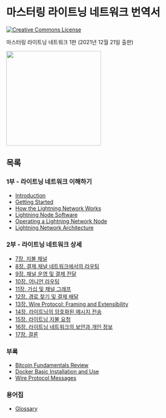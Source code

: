 # 마스터링 라이트닝 네트워크 번역서

<a rel="license" href="http://creativecommons.org/licenses/by-sa/4.0/"><img alt="Creative Commons License" style="border-width:0" src="https://i.creativecommons.org/l/by-sa/4.0/88x31.png" /></a><br /><span xmlns:dct="http://purl.org/dc/terms/" href="http://purl.org/dc/dcmitype/Text" property="dct:title" rel="dct:type">

마스터링 라이트닝 네트워크 1판 (2021년 12월 21일 출판)

<img src="https://github.com/lnbook/lnbook/raw/develop/images/cover_thumb.png" width="250"><br/>

## 목록

### 1부 - 라이트닝 네트워크 이해하기

*  [Introduction](https://github.com/lnbook/lnbook/blob/develop/01_introduction.asciidoc)
*  [Getting Started](https://github.com/lnbook/lnbook/blob/develop/02_getting_started.asciidoc)
*  [How the Lightning Network Works](https://github.com/lnbook/lnbook/blob/develop/03_how_ln_works.asciidoc)
*  [Lightning Node Software](https://github.com/lnbook/lnbook/blob/develop/04_node_client.asciidoc)
*  [Operating a Lightning Network Node](https://github.com/lnbook/lnbook/blob/develop/05_node_operations.asciidoc)
*  [Lightning Network Architecture](https://github.com/lnbook/lnbook/blob/develop/06_lightning_architecture.asciidoc)

### 2부 - 라이트닝 네트워크 상세

*  [7장. 지불 채널](./ch07.md)
*  [8장. 결제 채널 네트워크에서의 라우팅](./ch08.md)
*  [9장. 채널 운영 및 결제 전달](./ch09.md)
*  [10장. 어니언 라우팅](./ch10.md)
*  [11장. 가십 및 채널 그래프](./ch11.md)
*  [12장. 경로 찾기 및 결제 배달](./ch12.md)
*  [13장. Wire Protocol: Framing and Extensibility](./ch13.md)
*  [14장. 라이트닝의 암호화된 메시지 전송](./ch14.md)
*  [15장. 라이트닝 지불 요청](./ch15.md)
*  [16장. 라이트닝 네트워크의 보안과 개인 정보](./ch16.md)
*  [17장. 결론](./ch17.md)

### 부록

* [Bitcoin Fundamentals Review](https://github.com/lnbook/lnbook/blob/develop/appendix_bitcoin_fundamentals_review.asciidoc)
* [Docker Basic Installation and Use](https://github.com/lnbook/lnbook/blob/develop/appendix_docker_basics.asciidoc)
* [Wire Protocol Messages](https://github.com/lnbook/lnbook/blob/develop/appendix_protocol_messages.asciidoc)

### 용어집

* [Glossary](https://github.com/lnbook/lnbook/blob/develop/glossary.asciidoc)
